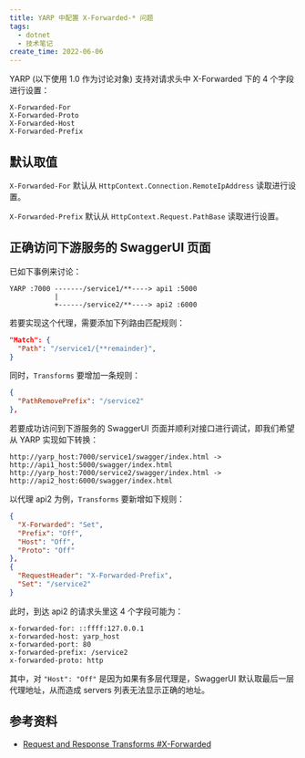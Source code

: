 ```yaml
---
title: YARP 中配置 X-Forwarded-* 问题
tags:
  - dotnet
  - 技术笔记
create_time: 2022-06-06
---
```


YARP (以下使用 1.0 作为讨论对象) 支持对请求头中 X-Forwarded 下的 4 个字段进行设置：

```
X-Forwarded-For
X-Forwarded-Proto
X-Forwarded-Host
X-Forwarded-Prefix
```

## 默认取值

`X-Forwarded-For` 默认从 `HttpContext.Connection.RemoteIpAddress` 读取进行设置。

`X-Forwarded-Prefix` 默认从 `HttpContext.Request.PathBase` 读取进行设置。



## 正确访问下游服务的 SwaggerUI 页面

已如下事例来讨论：

```
YARP :7000 -------/service1/**----> api1 :5000
           |
           +------/service2/**----> api2 :6000

```

若要实现这个代理，需要添加下列路由匹配规则：

```json
"Match": {
  "Path": "/service1/{**remainder}",
}
```

同时，`Transforms` 要增加一条规则：
```json
{
  "PathRemovePrefix": "/service2"
},
```


若要成功访问到下游服务的 SwaggerUI 页面并顺利对接口进行调试，即我们希望从 YARP 实现如下转换：
```
http://yarp_host:7000/service1/swagger/index.html -> http://api1_host:5000/swagger/index.html
http://yarp_host:7000/service2/swagger/index.html -> http://api2_host:6000/swagger/index.html
```


以代理 api2 为例，`Transforms` 要新增如下规则：

```json
{
  "X-Forwarded": "Set",
  "Prefix": "Off",
  "Host": "Off",
  "Proto": "Off"
},
{
  "RequestHeader": "X-Forwarded-Prefix",
  "Set": "/service2"
}
```

此时，到达 api2 的请求头里这 4 个字段可能为：

```
x-forwarded-for: ::ffff:127.0.0.1
x-forwarded-host: yarp_host
x-forwarded-port: 80
x-forwarded-prefix: /service2
x-forwarded-proto: http
```

其中，对 `"Host": "Off"` 是因为如果有多层代理是，SwaggerUI 默认取最后一层代理地址，从而造成 servers 列表无法显示正确的地址。



## 参考资料

- [Request and Response Transforms #X-Forwarded](https://microsoft.github.io/reverse-proxy/articles/transforms.html#x-forwarded)
